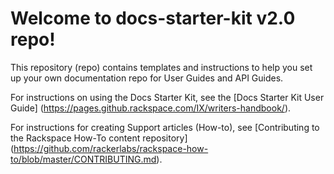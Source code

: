 
# Welcome to docs-starter-kit v2.0 repo!

This repository (repo) contains templates and instructions to help you set
up your own documentation repo for User Guides and API Guides.

For instructions on using the Docs Starter Kit, see the
[Docs Starter Kit User Guide] (https://pages.github.rackspace.com/IX/writers-handbook/).

For instructions for creating Support articles (How-to), see
[Contributing to the Rackspace How-To content repository] (https://github.com/rackerlabs/rackspace-how-to/blob/master/CONTRIBUTING.md).
